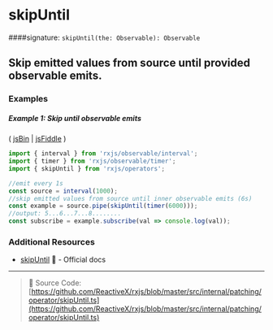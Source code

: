 # skipUntil

####signature: `skipUntil(the: Observable): Observable`

## Skip emitted values from source until provided observable emits.

### Examples

##### Example 1: Skip until observable emits

( [jsBin](http://jsbin.com/tapizososu/1/edit?js,console) |
[jsFiddle](https://jsfiddle.net/btroncone/xLu8nf77/) )

```js
import { interval } from 'rxjs/observable/interval';
import { timer } from 'rxjs/observable/timer';
import { skipUntil } from 'rxjs/operators';

//emit every 1s
const source = interval(1000);
//skip emitted values from source until inner observable emits (6s)
const example = source.pipe(skipUntil(timer(6000)));
//output: 5...6...7...8........
const subscribe = example.subscribe(val => console.log(val));
```

### Additional Resources

* [skipUntil](http://reactivex.io/rxjs/class/es6/Observable.js~Observable.html#instance-method-skipUntil)
  :newspaper: - Official docs

---

> :file_folder: Source Code:
> [https://github.com/ReactiveX/rxjs/blob/master/src/internal/patching/operator/skipUntil.ts](https://github.com/ReactiveX/rxjs/blob/master/src/internal/patching/operator/skipUntil.ts)
